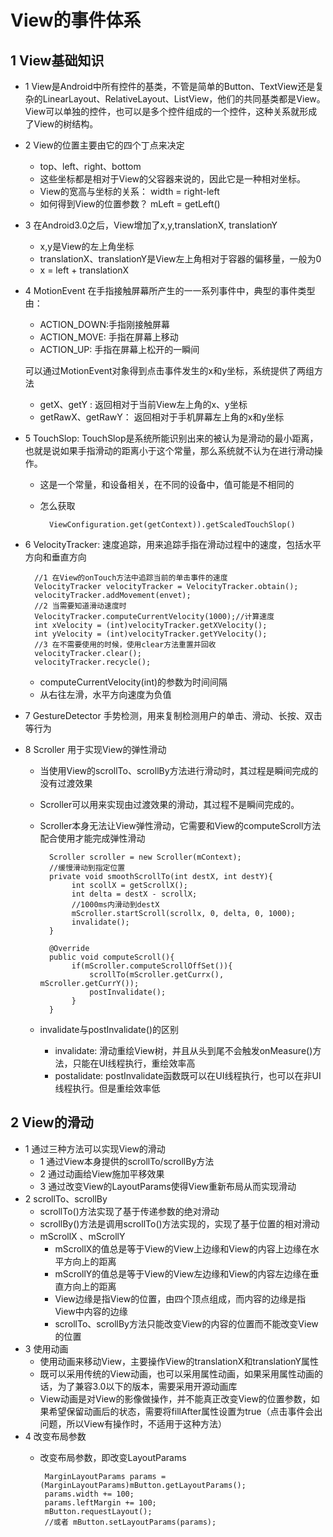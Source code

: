 # View的事件体系
## 1 View基础知识
- 1 View是Android中所有控件的基类，不管是简单的Button、TextView还是复杂的LinearLayout、RelativeLayout、ListView，他们的共同基类都是View。View可以单独的控件，也可以是多个控件组成的一个控件，这种关系就形成了View的树结构。
- 2 View的位置主要由它的四个丁点来决定
    - top、left、right、bottom
    - 这些坐标都是相对于View的父容器来说的，因此它是一种相对坐标。
    - View的宽高与坐标的关系： width = right-left
    - 如何得到View的位置参数？ mLeft = getLeft()
- 3 在Android3.0之后，View增加了x,y,translationX, translationY
    - x,y是View的左上角坐标
    - translationX、translationY是View左上角相对于容器的偏移量，一般为0
    - x = left + translationX
- 4 MotionEvent 
    在手指接触屏幕所产生的一一系列事件中，典型的事件类型由：
    - ACTION_DOWN:手指刚接触屏幕
    - ACTION_MOVE: 手指在屏幕上移动
    - ACTION_UP: 手指在屏幕上松开的一瞬间
   
   可以通过MotionEvent对象得到点击事件发生的x和y坐标，系统提供了两组方法
   - getX、getY : 返回相对于当前View左上角的x、y坐标
   - getRawX、getRawY： 返回相对于手机屏幕左上角的x和y坐标
- 5 TouchSlop: TouchSlop是系统所能识别出来的被认为是滑动的最小距离，也就是说如果手指滑动的距离小于这个常量，那么系统就不认为在进行滑动操作。
   - 这是一个常量，和设备相关，在不同的设备中，值可能是不相同的
   - 怎么获取 
   
           ViewConfiguration.get(getContext)).getScaledTouchSlop()

- 6 VelocityTracker: 速度追踪，用来追踪手指在滑动过程中的速度，包括水平方向和垂直方向
       
        //1 在View的onTouch方法中追踪当前的单击事件的速度
        VelocityTracker velocityTracker = VelocityTracker.obtain();
        velocityTracker.addMovement(envet);
        //2 当需要知道滑动速度时
        VelocityTracker.computeCurrentVelocity(1000);//计算速度
        int xVelocity = (int)velocityTracker.getXVelocity();
        int yVelocity = (int)velocityTracker.getYVelocity();       
        //3 在不需要使用的时候，使用clear方法重置并回收
        velocityTracker.clear();
        velocityTracker.recycle();
    
   - computeCurrentVelocity(int)的参数为时间间隔
   - 从右往左滑，水平方向速度为负值

- 7 GestureDetector 手势检测，用来复制检测用户的单击、滑动、长按、双击等行为
- 8 Scroller 用于实现View的弹性滑动
   - 当使用View的scrollTo、scrollBy方法进行滑动时，其过程是瞬间完成的没有过渡效果
   - Scroller可以用来实现由过渡效果的滑动，其过程不是瞬间完成的。
   - Scroller本身无法让View弹性滑动，它需要和View的computeScroll方法配合使用才能完成弹性滑动
        
           Scroller scroller = new Scroller(mContext);
           //缓慢滑动到指定位置
           private void smoothScrollTo(int destX, int destY){
                int scollX = getScrollX();
                int delta = destX - scrollX;
                //1000ms内滑动到destX
                mScroller.startScroll(scrollx, 0, delta, 0, 1000);
                invalidate();
           }
           
           @Override
           public void computeScroll(){
                if(mScroller.computeScrollOffSet()){
                    scrollTo(mScroller.getCurrx(), mScroller.getCurrY());
                    postInvalidate();
                }
           }
           
   - invalidate与postInvalidate()的区别
        - invalidate: 滑动重绘View树，并且从头到尾不会触发onMeasure()方法，只能在UI线程执行，重绘效率高
        - postalidate: postInvalidate函数既可以在UI线程执行，也可以在非UI线程执行。但是重绘效率低
        
## 2 View的滑动        
- 1 通过三种方法可以实现View的滑动
    - 1 通过View本身提供的scrollTo/scrollBy方法
    - 2 通过动画给View施加平移效果
    - 3 通过改变View的LayoutParams使得View重新布局从而实现滑动
- 2 scrollTo、scrollBy
     - scrollTo()方法实现了基于传递参数的绝对滑动
     - scrollBy()方法是调用scrollTo()方法实现的，实现了基于位置的相对滑动
     - mScrollX 、mScrollY
        - mScrollX的值总是等于View的View上边缘和View的内容上边缘在水平方向上的距离
        - mScrollY的值总是等于View的View左边缘和View的内容左边缘在垂直方向上的距离
        - View边缘是指View的位置，由四个顶点组成，而内容的边缘是指View中内容的边缘
        - scrollTo、scrollBy方法只能改变View的内容的位置而不能改变View的位置
- 3 使用动画        
     - 使用动画来移动View，主要操作View的translationX和translationY属性
     - 既可以采用传统的View动画，也可以采用属性动画，如果采用属性动画的话，为了兼容3.0以下的版本，需要采用开源动画库
     - View动画是对View的影像做操作，并不能真正改变View的位置参数，如果希望保留动画后的状态，需要将fillAfter属性设置为true（点击事件会出问题，所以View有操作时，不适用于这种方法）
 - 4 改变布局参数
     - 改变布局参数，即改变LayoutParams
           
            MarginLayoutParams params = (MarginLayoutParams)mButton.getLayoutParams();
            params.width += 100;
            params.leftMargin += 100;
            mButton.requestLayout();
            //或者 mButton.setLayoutParams(params);
   
   